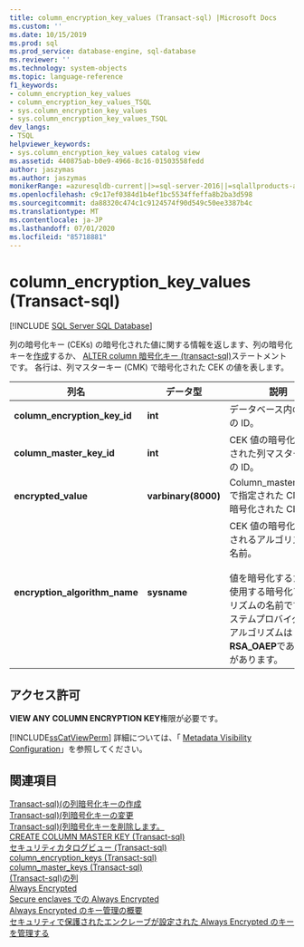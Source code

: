 ```yaml
---
title: column_encryption_key_values (Transact-sql) |Microsoft Docs
ms.custom: ''
ms.date: 10/15/2019
ms.prod: sql
ms.prod_service: database-engine, sql-database
ms.reviewer: ''
ms.technology: system-objects
ms.topic: language-reference
f1_keywords:
- column_encryption_key_values
- column_encryption_key_values_TSQL
- sys.column_encryption_key_values
- sys.column_encryption_key_values_TSQL
dev_langs:
- TSQL
helpviewer_keywords:
- sys.column_encryption_key_values catalog view
ms.assetid: 440875ab-b0e9-4966-8c16-01503558fedd
author: jaszymas
ms.author: jaszymas
monikerRange: =azuresqldb-current||>=sql-server-2016||=sqlallproducts-allversions||>=sql-server-linux-2017||=azuresqldb-mi-current
ms.openlocfilehash: c9c17ef0384d1b4ef1bc5534ffeffa8b2ba3d598
ms.sourcegitcommit: da88320c474c1c9124574f90d549c50ee3387b4c
ms.translationtype: MT
ms.contentlocale: ja-JP
ms.lasthandoff: 07/01/2020
ms.locfileid: "85718881"
---
```

# <a name="syscolumn_encryption_key_values-transact-sql"></a>column_encryption_key_values (Transact-sql)
[!INCLUDE [SQL Server SQL Database](../../includes/applies-to-version/sql-asdb.md)]

  列の暗号化キー (CEKs) の暗号化された値に関する情報を返します、列の暗号化キーを[作成](../../t-sql/statements/create-column-encryption-key-transact-sql.md)するか、 [ALTER column 暗号化キー &#40;transact-sql&#41;](../../t-sql/statements/alter-column-encryption-key-transact-sql.md)ステートメントです。 各行は、列マスターキー (CMK) で暗号化された CEK の値を表します。  
  
|列名|データ型|説明|  
|-----------------|---------------|-----------------|  
|**column_encryption_key_id**|**int**|データベース内の CEK の ID。|  
|**column_master_key_id**|**int**|CEK 値の暗号化に使用された列マスターキーの ID。|  
|**encrypted_value**|**varbinary(8000)**|Column_master_key_id で指定された CMK で暗号化された CEK 値。|  
|**encryption_algorithm_name**|**sysname**|CEK 値の暗号化に使用されるアルゴリズムの名前。<br /><br /> 値を暗号化するために使用する暗号化アルゴリズムの名前です。 システムプロバイダーのアルゴリズムは**RSA_OAEP**である必要があります。|  
  
## <a name="permissions"></a>アクセス許可  
 **VIEW ANY COLUMN ENCRYPTION KEY**権限が必要です。  
  
 [!INCLUDE[ssCatViewPerm](../../includes/sscatviewperm-md.md)] 詳細については、「 [Metadata Visibility Configuration](../../relational-databases/security/metadata-visibility-configuration.md)」を参照してください。  
  
## <a name="see-also"></a>関連項目  
 [Transact-sql&#41;&#40;の列暗号化キーの作成](../../t-sql/statements/create-column-encryption-key-transact-sql.md)   
 [Transact-sql&#41;&#40;列暗号化キーの変更](../../t-sql/statements/alter-column-encryption-key-transact-sql.md)   
 [Transact-sql&#41;&#40;列暗号化キーを削除します。](../../t-sql/statements/drop-column-encryption-key-transact-sql.md)   
 [CREATE COLUMN MASTER KEY &#40;Transact-sql&#41;](../../t-sql/statements/create-column-master-key-transact-sql.md)   
 [セキュリティカタログビュー &#40;Transact-sql&#41;](../../relational-databases/system-catalog-views/security-catalog-views-transact-sql.md)   
 [column_encryption_keys &#40;Transact-sql&#41;](../../relational-databases/system-catalog-views/sys-column-encryption-keys-transact-sql.md)   
 [column_master_keys &#40;Transact-sql&#41;](../../relational-databases/system-catalog-views/sys-column-master-keys-transact-sql.md)   
 [&#40;Transact-sql&#41;の列](../../relational-databases/system-catalog-views/sys-columns-transact-sql.md)   
 [Always Encrypted](../../relational-databases/security/encryption/always-encrypted-database-engine.md)   
 [Secure enclaves での Always Encrypted](../../relational-databases/security/encryption/always-encrypted-enclaves.md)   
 [Always Encrypted のキー管理の概要](../../relational-databases/security/encryption/overview-of-key-management-for-always-encrypted.md)   
 [セキュリティで保護されたエンクレーブが設定された Always Encrypted のキーを管理する](../../relational-databases/security/encryption/always-encrypted-enclaves-manage-keys.md)   

  
  
